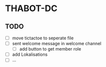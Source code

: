 # THABOT-DC

## TODO

- [ ] move tictactoe to seperate file
- [ ] sent welcome message in welcome channel
  - [ ] add button to get member role
- [ ] add Lokalisations
- [ ] ...
